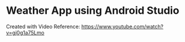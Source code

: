 # Weather App using Android Studio
Created with Video Reference: https://www.youtube.com/watch?v=gj0g1a75Lmo
